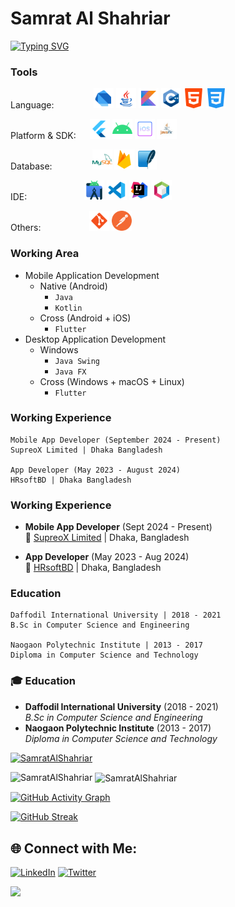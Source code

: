# Samrat Al Shahriar
[![Typing SVG](https://readme-typing-svg.demolab.com?font=&weight=600&size=80&duration=2000&pause=10&color=00C0F7&background=1B71FF00&center=true&vCenter=true&width=1920&height=128&lines=Hello;It's+Samrat+Al+Shahriar;I'm+an+app+developer)](https://git.io/typing-svg)

 ### Tools
Language: &emsp;&emsp;&emsp;&emsp; <img src="/images/logo_dart.png" width="32" title="Dart Language"> <img src="/images/logo_java.png" width="32" title="Java Language"> <img src="/images/logo_kotlin.png" width="32" title="Kotlin Language"> <img src="/images/logo_cpp.png" width="32" title="C, C++ Language"> <img src="/images/logo_html_5.png" width="32" title="HTML Language"> <img src="/images/logo_css_3.png" width="32" title="CSS Language">

Platform & SDK: &emsp; <img src="/images/logo_flutter.png" width="32" title="Flutter"> <img src="/images/logo_android.png" width="32" title="Android"> <img src="/images/logo_ios.png" width="32" title="iOS"> <img src="/images/logo_javafx.png" width="32" title="JavaFX"> 

Database: &emsp;&emsp;&emsp;&emsp; <img src="/images/logo_mysql.png" width="32" title="My SQL"> <img src="/images/logo_firebase.png" width="32" title="Firebase"> <img src="/images/logo_sqlite.png" width="32" title="SQLite">

IDE: &emsp;&emsp;&emsp;&emsp;&emsp;&emsp; <img src="/images/logo_as.png" width="32" title="Android Studio"> <img src="/images/logo_vs.png" width="32" title="VS Code"> <img src="/images/logo_ij.png" width="32" title="Intellij Idea"> <img src="/images/logo_netbeans.png" width="32" title="Netbeans"> 

Others: &emsp;&emsp;&emsp;&emsp;&emsp; <img src="/images/logo_git.png" width="32" title="Git"> <img src="/images/logo_pm.png" width="32" title="Postman"> 

### Working Area
- Mobile Application Development
  - Native (Android)
    - `Java`
    - `Kotlin`
  - Cross (Android + iOS)
    - `Flutter`
- Desktop  Application Development
  - Windows
    - `Java Swing`
    - `Java FX`
  - Cross (Windows + macOS + Linux)
    - `Flutter`

### Working Experience
```
Mobile App Developer (September 2024 - Present)
SupreoX Limited | Dhaka Bangladesh

App Developer (May 2023 - August 2024)
HRsoftBD | Dhaka Bangladesh
```

### Working Experience
- **Mobile App Developer** (Sept 2024 - Present)  
  🏢 [SupreoX Limited](https://supreox.com) | Dhaka, Bangladesh  

- **App Developer** (May 2023 - Aug 2024)  
  🏢 [HRsoftBD](https://hrsoftbd.com) | Dhaka, Bangladesh  


### Education
```
Daffodil International University | 2018 - 2021
B.Sc in Computer Science and Engineering

Naogaon Polytechnic Institute | 2013 - 2017
Diploma in Computer Science and Technology
```

### 🎓 Education
- **Daffodil International University** (2018 - 2021)  
  *B.Sc in Computer Science and Engineering*  
- **Naogaon Polytechnic Institute** (2013 - 2017)  
  *Diploma in Computer Science and Technology*  


<p align="left"> <a href="https://github.com/ryo-ma/github-profile-trophy"><img src="https://github-profile-trophy.vercel.app/?username=SamratAlShahriar" alt="SamratAlShahriar" /></a> </p>
<p><img align="left" src="https://github-readme-stats.vercel.app/api/top-langs?username=SamratAlShahriar&show_icons=true&locale=en&layout=compact" alt="SamratAlShahriar" /></p>
<p>&nbsp;<img align="center" src="https://github-readme-stats.vercel.app/api?username=SamratAlShahriar&show_icons=true&locale=en" alt="SamratAlShahriar" /></p>


[![GitHub Activity Graph](https://github-readme-activity-graph.vercel.app/graph?username=SamratAlShahriar&theme=github)](stats)

[![GitHub Streak](https://streak-stats.demolab.com/?user=SamratAlShahriar&theme=react)](https://git.io/streak-stats)



## 🌐 Connect with Me:
[![LinkedIn](https://img.shields.io/badge/LinkedIn-0A66C2?style=flat&logo=linkedin&logoColor=white)](https://linkedin.com/in/SamratAlShahriar)
[![Twitter](https://img.shields.io/badge/Twitter-1DA1F2?style=flat&logo=twitter&logoColor=white)](https://twitter.com/yourhandle)


![](https://komarev.com/ghpvc/?username=SamratAlShahriar&style=for-the-badge&label=PROFILE+LOVE)
